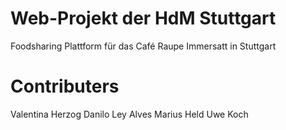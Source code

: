 # Web-Projekt der HdM Stuttgart
Foodsharing Plattform für das Café Raupe Immersatt in Stuttgart

# Contributers
Valentina Herzog
Danilo Ley Alves
Marius Held
Uwe Koch